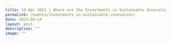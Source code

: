 ```yaml
---
title: 19 Apr 2023 | Where are the Investments in Sustainable Innovation?
permalink: /events/investments-in-sustainable-innovation/
date: 2023-04-14
layout: post
description: ""
image: ""
---
```

